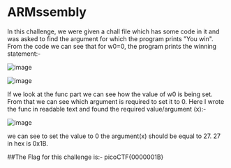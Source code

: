 # ARMssembly
In this challenge, we were given a chall file which has some code in it and was asked to find the argument for which the program prints "You win". From the code we can see that
for w0=0, the program prints the winning statement:-

![image](https://github.com/user-attachments/assets/2eeb21d1-d3e7-4e77-acea-bf6fd8294570)

![image](https://github.com/user-attachments/assets/f8172f99-a9b2-47b7-8c85-8edd27709e97)

If we look at the func part we can see how the value of w0 is being set. From that we can see which argument is required to set it to 0. Here I wrote the func in readable text
and found the required value/argument (x):-

![image](https://github.com/user-attachments/assets/746e8853-a902-4210-8bf9-18ce89197355)

we can see to set the value to 0 the argument(x) should be equal to 27.
27 in hex is 0x1B.

##The Flag for this challenge is:- picoCTF{0000001B}

